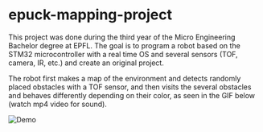 # epuck-mapping-project

This project was done during the third year of the Micro Engineering Bachelor degree at EPFL. The goal is to program a robot based on the STM32 microcontroller with a real time OS and several sensors (TOF, camera, IR, etc.) and create an original project.

The robot first makes a map of the environment and detects randomly placed obstacles with a TOF sensor, and then visits the several obstacles and behaves differently depending on their color, as seen in the GIF below (watch mp4 video for sound). 

![Demo](demo.gif)





